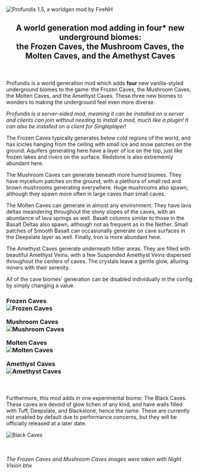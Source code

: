 <img src="https://github.com/firenh/Profundis/blob/1.19.x/images/mod-page-icon%20base%20cropped%201.4.png?raw=true" alt = "Profundis 1.5, a worldgen mod by FireNH"> 

<h2><center> A world generation mod adding in <b>four</b>* new underground biomes: <br>the Frozen Caves, the Mushroom Caves, the Molten Caves, and the <b>Amethyst Caves</b> </center></h2>

<br><br>
Profundis is a world generation mod which adds **four** new vanilla-styled underground biomes to the game: the Frozen Caves, the Mushroom Caves, the Molten Caves, and the Amethyst Caves. These three new biomes to wonders to making the underground feel even more diverse.

<i>Profundis is a server-sided mod, meaning it can be installed on a server and clients can join without needing to install a mod, much like a plugin! It can also be installed on a client for Singleplayer!</i>

The Frozen Caves typically generates below cold regions of the world, and has icicles hanging from the ceiling with small ice and snow patches on the ground. Aquifers generating here have a layer of ice on the top, just like frozen lakes and rivers on the surface. Redstone is also extrememly abundant here.

The Mushroom Caves can generate beneath more humid biomes. They have mycelium patches on the ground, with a plethora of small red and brown mushrooms generating everywhere. Huge mushrooms also spawn, although they spawn more often in large caves than small caves.

The Molten Caves can generate in almost any environment. They have lava deltas meandering throughout the stony slopes of the caves, with an abundance of lava springs as well. Basalt columns similar to those in the Basalt Deltas also spawn, although not as frequent as in the Nether. Small patches of Smooth Basalt can occasionally generate on cave surfaces in the Deepslate layer as well. Finally, Iron is more abundant here.

The Amethyst Caves generate underneath hillier areas. They are filled with beautiful Amethyst Veins, with a few Suspended Amethyst Veins dispersed throughout the centers of caves. The crystals leave a gentle glow, alluring miners with their serenity.

All of the cave biomes' generation can be disabled individually in the config by simply changing a value.


<h3>Frozen Caves<br>
<img src = "https://github.com/firenh/Profundis/blob/master/images/2022-02-03_12.05.08.png?raw=true" alt = "Frozen Caves">


Mushroom Caves<br>
<img src = "https://github.com/firenh/Profundis/blob/master/images/2022-02-03_12.11.30.png?raw=true" alt = "Mushroom Caves">


Molten Caves<br>
<img src = "https://github.com/firenh/Profundis/blob/master/images/2022-03-25_21.34.53.png?raw=true" alt = "Molten Caves">


Amethyst Caves<br>
<img src = "https://github.com/firenh/Profundis/blob/1.19.x/images/amethyst_caves_shwocase_dark.png?raw=true" alt = "Amethyst Caves">

<br> </h3>
Furthermore, this mod adds in one experimental biome: The Black Caves. These caves are devoid of glow lichen of any kind, and have walls filled with Tuff, Deepslate, and Blackstone, hence the name. These are currently not enabled by default due to performance concerns, but they will be officially released at a later date. 

<img src = "https://github.com/firenh/Profundis/blob/1.20.x/images/black_caves_showcase.png?raw=true" alt = "Black Caves">

<br><br>
*The Frozen Caves and Mushroom Caves images were taken with Night Vision btw*